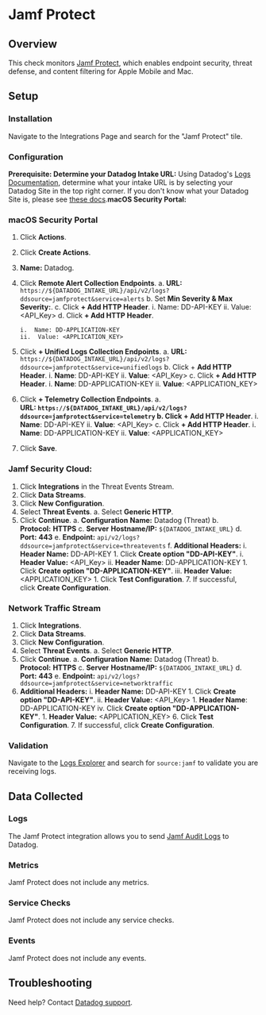 # Jamf Protect

## Overview

This check monitors [Jamf Protect][1], which enables endpoint security, threat defense, and content filtering for Apple Mobile and Mac.

## Setup


### Installation

Navigate to the Integrations Page and search for the "Jamf Protect" tile. 

### Configuration
**Prerequisite: Determine your Datadog Intake URL:**
Using Datadog's [Logs Documentation](https://docs.datadoghq.com/api/latest/logs/#send-logs), determine what your intake URL is by selecting your Datadog Site in the top right corner. If you don't know what your Datadog Site is, please see [these docs](https://docs.datadoghq.com/getting_started/site/).**macOS Security Portal:**


### macOS Security Portal
1.  Click **Actions**.
2.  Click **Create Actions**.
3.  **Name:** Datadog.
4.  Click **Remote Alert Collection Endpoints**.
    a.  **URL:** `https://${DATADOG_INTAKE_URL}/api/v2/logs?ddsource=jamfprotect&service=alerts`
    b.  Set **Min Severity & Max Severity:**.
    c.  Click **+ Add HTTP Header**.
        i.  Name: DD-API-KEY
        ii.  Value: <API_Key>
    d.  Click **+ Add HTTP Header**.

        i.  Name: DD-APPLICATION-KEY
        ii.  Value: <APPLICATION_KEY>
5.  Click **+ Unified Logs Collection Endpoints**.
    a.  **URL:** `https://${DATADOG_INTAKE_URL}/api/v2/logs?ddsource=jamfprotect&service=unifiedlogs`
    b.  Click + **Add HTTP Header**.
            i.  **Name**: DD-API-KEY
            ii.  **Value**: <API_Key>
    c.  Click **+ Add HTTP Header**.
        i.  **Name**: DD-APPLICATION-KEY
        ii.  **Value**: <APPLICATION_KEY>

6.  Click **+ Telemetry Collection Endpoints**.
    a.  **URL: **`https://${DATADOG_INTAKE_URL}/api/v2/logs?ddsource=jamfprotect&service=telemetry`
    b.  Click** + Add HTTP Header**.
        i.  **Name**: DD-API-KEY
        ii.  **Value**: <API_Key>
    c.  Click **+ Add HTTP Header**.
        i.  **Name**: DD-APPLICATION-KEY
        ii.  **Value**: <APPLICATION_KEY>

7.  Click **Save**.


### Jamf Security Cloud:


1.  Click **Integrations** in the Threat Events Stream.
2.  Click **Data Streams**.
3.  Click **New Configuration**.
4.  Select **Threat Events**.
    a.  Select **Generic HTTP**.
5.  Click **Continue**.
    a.  **Configuration** **Name:** Datadog (Threat)
    b.  **Protocol:** **HTTPS**
    c.  **Server** **Hostname/IP:** `${DATADOG_INTAKE_URL}`
    d.  **Port:** **443**
    e.  **Endpoint:** `api/v2/logs?ddsource=jamfprotect&service=threatevents`
    f.  **Additional Headers:**
        i.  **Header Name:** DD-API-KEY
            1.  Click **Create option "DD-API-KEY"**.
    i.  **Header Value:** <API_Key>
    ii.  **Header Name**: DD-APPLICATION-KEY
        1.  Click **Create option "DD-APPLICATION-KEY"**.
    iii.  **Header Value:** <APPLICATION_KEY>
        1.  Click **Test Configuration**.
    7.  If successful, click **Create Configuration**.

### Network Traffic Stream
1.  Click **Integrations**.
2.  Click **Data Streams**.
3.  Click **New Configuration**.
4.  Select **Threat Events**.
    a.  Select **Generic HTTP**.
5.  Click **Continue**.
    a.  **Configuration** **Name:** Datadog (Threat)
    b.  **Protocol:** **HTTPS**
    c.  **Server** **Hostname/IP:** `${DATADOG_INTAKE_URL}`
    d.  **Port:** **443**
    e.  **Endpoint:** `api/v2/logs?ddsource=jamfprotect&service=networktraffic`
6.  **Additional Headers:**
    i.  **Header Name:** DD-API-KEY
        1.  Click **Create option "DD-API-KEY"**.
    ii.  **Header Value:** <API_Key>
        1.  **Header Name**: DD-APPLICATION-KEY
    iv.  Click **Create option "DD-APPLICATION-KEY"**.
        1.  **Header Value:** <APPLICATION_KEY>
    6.  Click **Test Configuration**.
    7.  If successful, click **Create Configuration**.


### Validation

Navigate to the [Logs Explorer][5] and search for `source:jamf` to validate you are receiving logs.

## Data Collected

### Logs

The Jamf Protect integration allows you to send [Jamf Audit Logs][4] to Datadog.

### Metrics

Jamf Protect does not include any metrics.

### Service Checks

Jamf Protect does not include any service checks.

### Events

Jamf Protect does not include any events.

## Troubleshooting

Need help? Contact [Datadog support][3].

[1]: https://www.jamf.com/products/jamf-protect/
[2]: https://app.datadoghq.com/account/settings/agent/latest
[3]: https://docs.datadoghq.com/help/
[4]: https://learn.jamf.com/bundle/jamf-protect-documentation/page/Audit_Logs.html
[5]: https://app.datadoghq.com/logs
[6]: https://app.datadoghq.com/integrations
[7]: https://docs.datadoghq.com/api/latest/logs/#send-logs
[8]: https://docs.datadoghq.com/getting_started/site/


